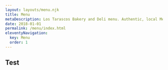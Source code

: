 ```yaml
---
layout: layouts/menu.njk
title: Menu
metaDescription: Los Tarascos Bakery and Deli menu. Authentic, local Mexican bakery and deli in Santa Barbara, CA.
date: 2018-01-01
permalink: /menu/index.html
eleventyNavigation:
  key: Menu
  order: 1
---
```


## Test